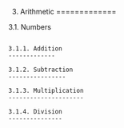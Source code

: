 3. Arithmetic
=============

3.1. Numbers
~~~~~~~~~~~~

3.1.1. Addition
-------------

3.1.2. Subtraction
----------------

3.1.3. Multiplication
---------------------

3.1.4. Division
---------------
